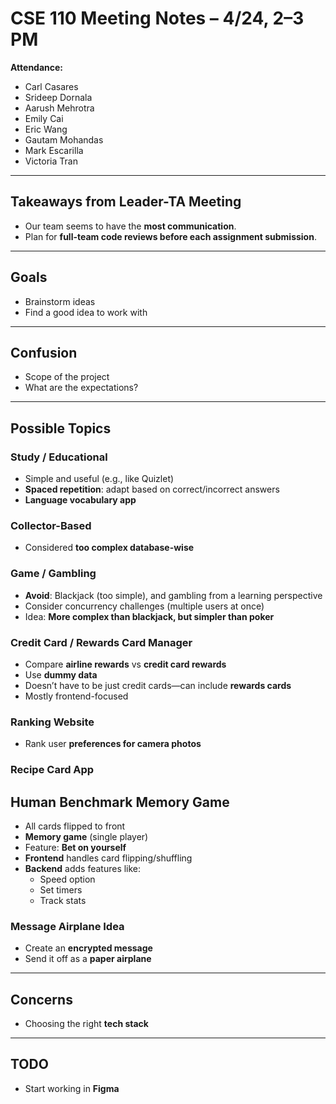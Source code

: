 # CSE 110 Meeting Notes – 4/24, 2–3 PM

**Attendance:**
- Carl Casares  
- Srideep Dornala  
- Aarush Mehrotra  
- Emily Cai  
- Eric Wang  
- Gautam Mohandas  
- Mark Escarilla  
- Victoria Tran  

---

## Takeaways from Leader-TA Meeting
- Our team seems to have the **most communication**.
- Plan for **full-team code reviews before each assignment submission**.

---

## Goals
- Brainstorm ideas
- Find a good idea to work with

---

## Confusion
- Scope of the project
- What are the expectations?

---

## Possible Topics

### Study / Educational
- Simple and useful (e.g., like Quizlet)
- **Spaced repetition**: adapt based on correct/incorrect answers
- **Language vocabulary app**

### Collector-Based
- Considered **too complex database-wise**

### Game / Gambling
- **Avoid**: Blackjack (too simple), and gambling from a learning perspective
- Consider concurrency challenges (multiple users at once)
- Idea: **More complex than blackjack, but simpler than poker**

### Credit Card / Rewards Card Manager
- Compare **airline rewards** vs **credit card rewards**
- Use **dummy data**
- Doesn’t have to be just credit cards—can include **rewards cards**
- Mostly frontend-focused

### Ranking Website
- Rank user **preferences for camera photos**

### Recipe Card App

## Human Benchmark Memory Game
- All cards flipped to front
- **Memory game** (single player)
- Feature: **Bet on yourself**
- **Frontend** handles card flipping/shuffling
- **Backend** adds features like:
  - Speed option
  - Set timers
  - Track stats

### Message Airplane Idea
- Create an **encrypted message**
- Send it off as a **paper airplane**

---

## Concerns
- Choosing the right **tech stack**

---

## TODO
- Start working in **Figma**

